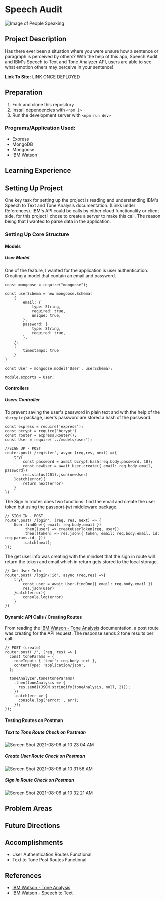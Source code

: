# Speech Audit
![Image of People Speaking](https://image.flaticon.com/icons/png/512/1141/1141031.png)

## Project Description
Has there ever been a situation where you were unsure how a sentence or paragraph is perceived by others? With the help of this app, Speech Audit, and IBM's Speech to Text and Tone Analyzer API, users are able to see what emotion others may perceive in your sentence!

**Link To Site:** LINK ONCE DEPLOYED

## Preparation
1. Fork and clone this repository
2. Install dependencies with `<npm i>`
3. Run the development server with `<npm run dev>`

### Programs/Application Used:
- Express
- MongoDB
- Mongoose
- IBM Watson

## Learning Experience

## Setting Up Project
One key task for setting up the project is reading and understanding IBM's Speech to Text and Tone Analysis documentation. (Links under References). IBM's API could be calls by either cloud functionality or client side, for this project I chose to create a server to make this call. The reason being that I wanted to parse data in the application. 

### Setting Up Core Structure
#### Models
##### User Model
One of the feature, I wanted for the application is user authentication. Creating a model that contain an email and password.

```JS
const mongoose = require("mongoose");

const userSchema = new mongoose.Schema(
    {
        email: {
            type: String,
            required: true,
            unique: true,
        },
        password: {
            type: String,
            required: true,
        },
    }, 
    {
        timestamps: true
    }
)

const User = mongoose.model('User', userSchema);

module.exports = User;
```

#### Controllers
##### Users Controller
To prevent saving the user's password in plain text and with the help of the `<bcrypt>` package, user's password are stored a hash of the password.

```JS
const express = require('express');
const bcrypt = require('bcrypt')
const router = express.Router();
const User = require('../models/user');

//SIGN UP - POST
router.post('/register', async (req,res, next) =>{
    try{
        const password = await bcrypt.hash(req.body.password, 10);
        const newUser = await User.create({ email: req.body.email, password})
        res.status(201).json(newUser)
    }catch(error){
        return next(error)
    }
})
```

The Sign In routes does two functions: find the email and create the user token but using the passport-jwt middleware package. 

```JS
// SIGN IN - POST 
router.post('/login', (req, res, next) => {
	User.findOne({ email: req.body.email })
		.then((user) => createUserToken(req, user))
		.then((token) => res.json({ token, email: req.body.email, id: req.params.id, }))
		.catch(next);
});
```
The get user info was creating with the mindset that the sign in route will return the token and email which in return gets stored to the local storage.

```JS
// Get User Info
router.post('/login/:id', async (req,res) =>{
    try{
        const user = await User.findOne({ email: req.body.email })
        res.json(user)
    }catch(error){
        console.log(error)
    }
})
```
#### Dynamic API Calls / Creating Routes
From reading the [IBM Watson - Tone Analysis](https://cloud.ibm.com/apidocs/tone-analyzer?code=node#data-handling) documentation, a post route was creating for the API request. The response sends 2 tone results per call. 

```JS
// POST (create) 
router.post('/', (req, res) => {  
  const toneParams = {
    toneInput: { 'text': req.body.text },
    contentType: 'application/json',
  };
  
  toneAnalyzer.tone(toneParams)
    .then(toneAnalysis => {
      res.send((JSON.stringify(toneAnalysis, null, 2)));
    })
    .catch(err => {
      console.log('error:', err);
    });
});
```

#### Testing Routes on Postman
##### Text to Tone Route Check on Postman
![Screen Shot 2021-08-06 at 10 23 04 AM](https://media.git.generalassemb.ly/user/36270/files/70594c00-f6a1-11eb-9dbb-3c3bfff8a35c)

##### Create User Route Check on Postman
![Screen Shot 2021-08-06 at 10 31 56 AM](https://media.git.generalassemb.ly/user/36270/files/ac8cac80-f6a1-11eb-8f5c-43c9d212519e)

##### Sign in Route Check on Postman
![Screen Shot 2021-08-06 at 10 32 21 AM](https://media.git.generalassemb.ly/user/36270/files/b0203380-f6a1-11eb-82f8-27615fc804b2)


## Problem Areas
 
## Future Directions

## Accomplishments
- User Authentication Routes Functional
- Text to Tone Post Routes Functional

## References
- [IBM Watson - Tone Analysis](https://cloud.ibm.com/apidocs/tone-analyzer?code=node#data-handling)
- [IBM Watson - Speech to Text](https://cloud.ibm.com/apidocs/speech-to-text?code=node)




